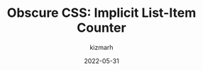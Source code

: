 ---
author: kizmarh
date: 2022-05-31
permalink: false
tags:
  - css
target_url: https://kizu.dev/list-item-counter/
title: "Obscure CSS: Implicit List-Item Counter"
---